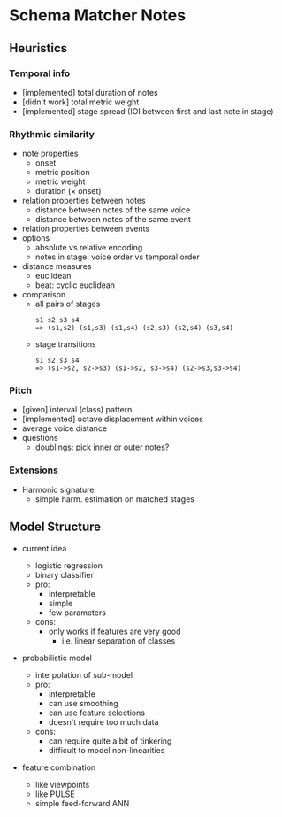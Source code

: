 # Schema Matcher Notes

## Heuristics

### Temporal info

- [implemented] total duration of notes
- [didn't work] total metric weight
- [implemented] stage spread (IOI between first and last note in stage)

### Rhythmic similarity

- note properties
    - onset
    - metric position
    - metric weight
    - duration ($\times$ onset)
- relation properties between notes
    - distance between notes of the same voice
    - distance between notes of the same event
- relation properties between events
- options
    - absolute vs relative encoding
    - notes in stage: voice order vs temporal order
- distance measures
    - euclidean
    - beat: cyclic euclidean
- comparison
    - all pairs of stages
      ```
      s1 s2 s3 s4
      => (s1,s2) (s1,s3) (s1,s4) (s2,s3) (s2,s4) (s3,s4)
      ```
    - stage transitions
      ```
      s1 s2 s3 s4
      => (s1->s2, s2->s3) (s1->s2, s3->s4) (s2->s3,s3->s4)
      ```
      
### Pitch

- [given] interval (class) pattern
- [implemented] octave displacement within voices
- average voice distance
- questions
    - doublings: pick inner or outer notes?

### Extensions

- Harmonic signature
    - simple harm. estimation on matched stages

## Model Structure

- current idea
    - logistic regression
    - binary classifier
    - pro:
        - interpretable
        - simple
        - few parameters
    - cons:
        - only works if features are very good
            - i.e. linear separation of classes

- probabilistic model
    - interpolation of sub-model
    - pro:
        - interpretable
        - can use smoothing
        - can use feature selections
        - doesn't require too much data
    - cons:
        - can require quite a bit of tinkering
        - difficult to model non-linearities

- feature combination
    - like viewpoints
    - like PULSE
    - simple feed-forward ANN